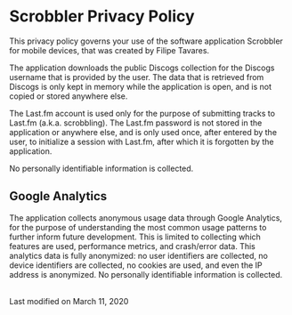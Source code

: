 # Scrobbler Privacy Policy

This privacy policy governs your use of the software application Scrobbler for mobile devices, that was created by Filipe Tavares.

The application downloads the public Discogs collection for the Discogs username that is provided by the user. The data that is retrieved from Discogs is only kept in memory while the application is open, and is not copied or stored anywhere else.

The Last.fm account is used only for the purpose of submitting tracks to Last.fm (a.k.a. scrobbling). The Last.fm password is not stored in the application or anywhere else, and is only used once, after entered by the user, to initialize a session with Last.fm, after which it is forgotten by the application.

No personally identifiable information is collected.

## Google Analytics

The application collects anonymous usage data through Google Analytics, for the purpose of understanding the most common usage patterns to further inform future development. This is limited to collecting which features are used, performance metrics, and crash/error data. This analytics data is fully anonymized: no user identifiers are collected, no device identifiers are collected, no cookies are used, and even the IP address is anonymized. No personally identifiable information is collected.

<br/>
Last modified on March 11, 2020

